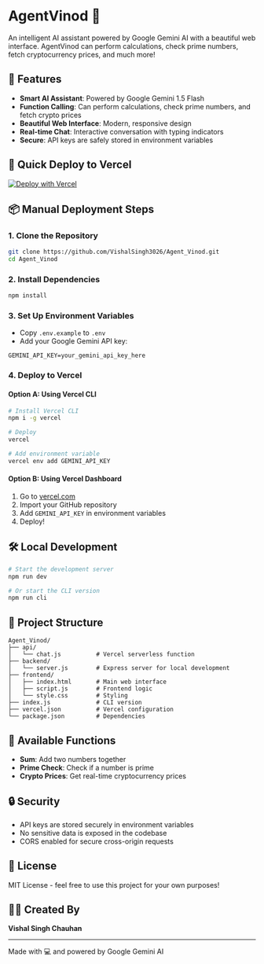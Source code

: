 # AgentVinod 🤖

An intelligent AI assistant powered by Google Gemini AI with a beautiful web interface. AgentVinod can perform calculations, check prime numbers, fetch cryptocurrency prices, and much more!

## 🌟 Features

- **Smart AI Assistant**: Powered by Google Gemini 1.5 Flash
- **Function Calling**: Can perform calculations, check prime numbers, and fetch crypto prices
- **Beautiful Web Interface**: Modern, responsive design
- **Real-time Chat**: Interactive conversation with typing indicators
- **Secure**: API keys are safely stored in environment variables

## 🚀 Quick Deploy to Vercel

[![Deploy with Vercel](https://vercel.com/button)](https://vercel.com/new/clone?repository-url=https://github.com/VishalSingh3026/Agent_Vinod)

## 📦 Manual Deployment Steps

### 1. Clone the Repository
```bash
git clone https://github.com/VishalSingh3026/Agent_Vinod.git
cd Agent_Vinod
```

### 2. Install Dependencies
```bash
npm install
```

### 3. Set Up Environment Variables
- Copy `.env.example` to `.env`
- Add your Google Gemini API key:
```env
GEMINI_API_KEY=your_gemini_api_key_here
```

### 4. Deploy to Vercel

#### Option A: Using Vercel CLI
```bash
# Install Vercel CLI
npm i -g vercel

# Deploy
vercel

# Add environment variable
vercel env add GEMINI_API_KEY
```

#### Option B: Using Vercel Dashboard
1. Go to [vercel.com](https://vercel.com)
2. Import your GitHub repository
3. Add `GEMINI_API_KEY` in environment variables
4. Deploy!

## 🛠️ Local Development

```bash
# Start the development server
npm run dev

# Or start the CLI version
npm run cli
```

## 📁 Project Structure

```
Agent_Vinod/
├── api/
│   └── chat.js          # Vercel serverless function
├── backend/
│   └── server.js        # Express server for local development
├── frontend/
│   ├── index.html       # Main web interface
│   ├── script.js        # Frontend logic
│   └── style.css        # Styling
├── index.js             # CLI version
├── vercel.json          # Vercel configuration
└── package.json         # Dependencies
```

## 🔧 Available Functions

- **Sum**: Add two numbers together
- **Prime Check**: Check if a number is prime
- **Crypto Prices**: Get real-time cryptocurrency prices

## 🔒 Security

- API keys are stored securely in environment variables
- No sensitive data is exposed in the codebase
- CORS enabled for secure cross-origin requests

## 📝 License

MIT License - feel free to use this project for your own purposes!

## 👨‍💻 Created By

**Vishal Singh Chauhan**

---

Made with 💻 and powered by Google Gemini AI
